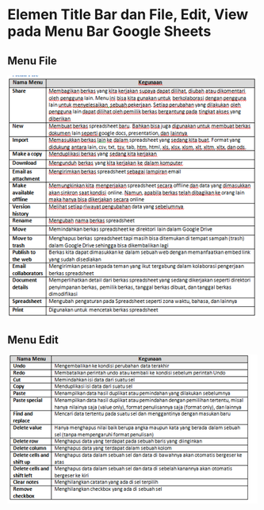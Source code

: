 # Elemen Title Bar dan File, Edit, View pada Menu Bar Google Sheets
## Menu File
![Alt text](image.png)<br>
## Menu Edit
![Alt text](image-1.png)<br>